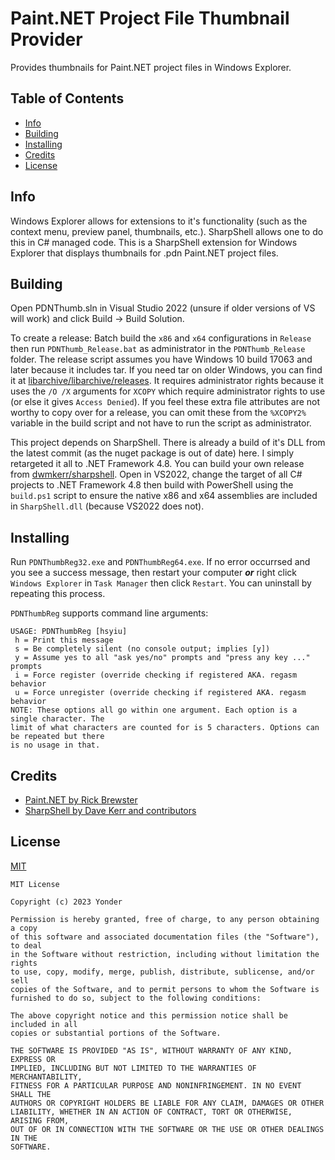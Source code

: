 # Paint.NET Project File Thumbnail Provider
Provides thumbnails for Paint.NET project files in Windows Explorer.

## Table of Contents
- [Info](#info)
- [Building](#building)
- [Installing](#building)
- [Credits](#credits)
- [License](#license)

## Info
Windows Explorer allows for extensions to it's functionality (such as the context menu, preview panel, thumbnails,
etc.). SharpShell allows one to do this in C# managed code. This is a SharpShell extension for Windows Explorer that
displays thumbnails for .pdn Paint.NET project files.

## Building
Open PDNThumb.sln in Visual Studio 2022 (unsure if older versions of VS will work) and click Build -> Build Solution.

To create a release: Batch build the `x86` and `x64` configurations in `Release` then run `PDNThumb_Release.bat` as
administrator in the `PDNThumb_Release` folder. The release script assumes you have Windows 10 build 17063 and later
because it includes tar. If you need tar on older Windows, you can find it at
[libarchive/libarchive/releases](libarchive/libarchive/releases). It requires administrator rights because it uses the
`/O /X` arguments for `XCOPY` which require administrator rights to use (or else it gives `Access Denied`). If you feel
these extra file attributes are not worthy to copy over for a release, you can omit these from the `%XCOPY2%` variable
in the build script and not have to run the script as administrator.

This project depends on SharpShell. There is already a build of it's DLL from the latest commit (as the nuget package
is out of date) here. I simply retargeted it all to .NET Framework 4.8. You can build your own release from
[dwmkerr/sharpshell](dwmkerr/sharpshell). Open in VS2022, change the target of all C# projects to .NET Framework 4.8
then build with PowerShell using the `build.ps1` script to ensure the native x86 and x64 assemblies are included in
`SharpShell.dll` (because VS2022 does not).

## Installing
Run `PDNThumbReg32.exe` and `PDNThumbReg64.exe`. If no error occurrsed and you see a success message, then restart your
computer ***or*** right click `Windows Explorer` in `Task Manager` then click `Restart`. You can uninstall by repeating
this process.

`PDNThumbReg` supports command line arguments:
```
USAGE: PDNThumbReg [hsyiu]
 h = Print this message
 s = Be completely silent (no console output; implies [y])
 y = Assume yes to all "ask yes/no" prompts and "press any key ..." prompts
 i = Force register (override checking if registered AKA. regasm behavior
 u = Force unregister (override checking if registered AKA. regasm behavior
NOTE: These options all go within one argument. Each option is a single character. The
limit of what characters are counted for is 5 characters. Options can be repeated but there
is no usage in that.
```

## Credits
- [Paint.NET by Rick Brewster](http://getpaint.net/)
- [SharpShell by Dave Kerr and contributors](https://github.com/dwmkerr/sharpshell)

## License
[MIT](https://choosealicense.com/licenses/mit/)
```
MIT License

Copyright (c) 2023 Yonder

Permission is hereby granted, free of charge, to any person obtaining a copy
of this software and associated documentation files (the "Software"), to deal
in the Software without restriction, including without limitation the rights
to use, copy, modify, merge, publish, distribute, sublicense, and/or sell
copies of the Software, and to permit persons to whom the Software is
furnished to do so, subject to the following conditions:

The above copyright notice and this permission notice shall be included in all
copies or substantial portions of the Software.

THE SOFTWARE IS PROVIDED "AS IS", WITHOUT WARRANTY OF ANY KIND, EXPRESS OR
IMPLIED, INCLUDING BUT NOT LIMITED TO THE WARRANTIES OF MERCHANTABILITY,
FITNESS FOR A PARTICULAR PURPOSE AND NONINFRINGEMENT. IN NO EVENT SHALL THE
AUTHORS OR COPYRIGHT HOLDERS BE LIABLE FOR ANY CLAIM, DAMAGES OR OTHER
LIABILITY, WHETHER IN AN ACTION OF CONTRACT, TORT OR OTHERWISE, ARISING FROM,
OUT OF OR IN CONNECTION WITH THE SOFTWARE OR THE USE OR OTHER DEALINGS IN THE
SOFTWARE.

```
